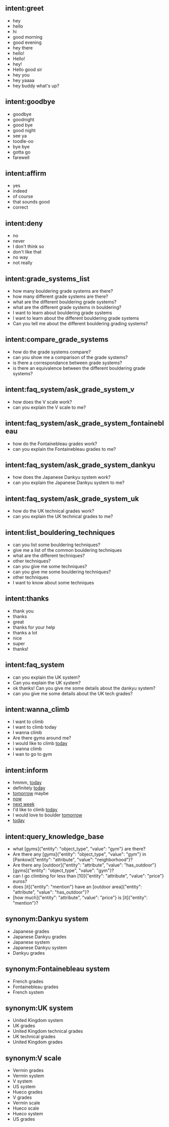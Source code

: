 ## intent:greet
- hey
- hello
- hi
- good morning
- good evening
- hey there
- hello!
- Hello!
- hey!
- Hello good sir
- hey you
- hey yaaaa
- hey buddy what's up?

## intent:goodbye
- goodbye
- goodnight
- good bye
- good night
- see ya
- toodle-oo
- bye bye
- gotta go
- farewell

## intent:affirm
- yes
- indeed
- of course
- that sounds good
- correct

## intent:deny
- no
- never
- I don't think so
- don't like that
- no way
- not really

## intent:grade_systems_list
- how many bouldering grade systems are there?
- how many different grade systems are there?
- what are the different bouldering grade systems?
- what are the different grade systems in bouldering?
- I want to learn about bouldering grade systems
- I want to learn about the different bouldering grade systems
- Can you tell me about the different bouldering grading systems?

## intent:compare_grade_systems
- how do the grade systems compare?
- can you show me a comparison of the grade systems?
- is there a correspondance between grade systems?
- is there an equivalence between the different bouldering grade systems?

## intent:faq_system/ask_grade_system_v
- how does the V scale work?
- can you explain the V scale to me?

## intent:faq_system/ask_grade_system_fontainebleau
- how do the Fontainebleau grades work?
- can you explain the Fontainebleau grades to me?

## intent:faq_system/ask_grade_system_dankyu
- how does the Japanese Dankyu system work?
- can you explain the Japanese Dankyu system to me?

## intent:faq_system/ask_grade_system_uk
- how do the UK technical grades work?
- can you explain the UK technical grades to me?

## intent:list_bouldering_techniques
- can you list some bouldering techniques?
- give me a list of the common bouldering techniques
- what are the different techniques?
- other techniques?
- can you give me some techniques?
- can you give me some bouldering techniques?
- other techniques
- I want to know about some techniques

## intent:thanks
- thank you
- thanks
- great
- thanks for your help
- thanks a lot
- nice
- super
- thanks!

## intent:faq_system
- can you explain the UK system?
- Can you explain the UK system?
- ok thanks! Can you give me some details about the dankyu system?
- can you give me some details about the UK tech grades?

## intent:wanna_climb
- I want to climb
- I want to climb today
- I wanna climb
- Are there gyms around me?
- I would like to climb [today](time)
- i wanna climb
- I wan to go to gym

## intent:inform
- hmmm, [today](time)
- definitely [today](time)
- [tomorrow](time) maybe
- [now](time)
- [next week](time)
- I'd like to climb [today](time)
- I would love to boulder [tomorrow](time)
- [today](time)

## intent:query_knowledge_base
- what [gyms]{"entity": "object_type", "value": "gym"} are there?
- Are there any [gyms]{"entity": "object_type", "value": "gym"} in [Pankow]{"entity": "attribute", "value": "neighborhood"}?
- Are there any [outdoor]{"entity": "attribute", "value": "has_outdoor"} [gyms]{"entity": "object_type", "value": "gym"}?
- can I go climbing for less than [10]{"entity": "attribute", "value": "price"} euros?
- does [it]{"entity": "mention"} have an [outdoor area]{"entity": "attribute", "value": "has_outdoor"}?
- [how much]{"entity": "attribute", "value": "price"} is [it]{"entity": "mention"}?


## synonym:Dankyu system
- Japanese grades
- Japanese Dankyu grades
- Japanese system
- Japanese Dankyu system
- Dankyu grades

## synonym:Fontainebleau system
- French grades
- Fontainebleau grades
- French system

## synonym:UK system
- United Kingdom system
- UK grades
- United Kingdom technical grades
- UK technical grades
- United Kingdom grades

## synonym:V scale
- Vermin grades
- Vermin system
- V system
- US system
- Hueco grades
- V grades
- Vermin scale
- Hueco scale
- Hueco system
- US grades
